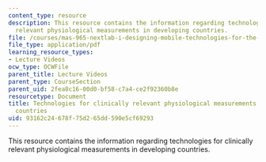 ```yaml
---
content_type: resource
description: This resource contains the information regarding technologies for clinically
  relevant physiological measurements in developing countries.
file: /courses/mas-965-nextlab-i-designing-mobile-technologies-for-the-next-billion-users-fall-2008/93162c24678f75d265dd590e5cf69293_MITMAS_965F08_Lec14_sr.pdf
file_type: application/pdf
learning_resource_types:
- Lecture Videos
ocw_type: OCWFile
parent_title: Lecture Videos
parent_type: CourseSection
parent_uid: 2fea8c16-00d0-bf58-c7a4-ce2f92360b8e
resourcetype: Document
title: Technologies for clinically relevant physiological measurements in developing
  countries
uid: 93162c24-678f-75d2-65dd-590e5cf69293
---
```

This resource contains the information regarding technologies for clinically relevant physiological measurements in developing countries.

